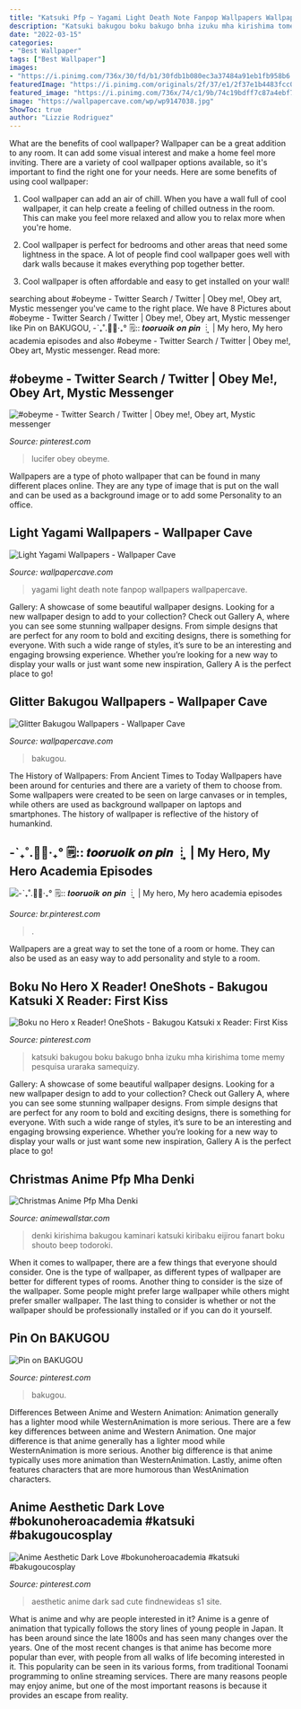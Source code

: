 ```yaml
---
title: "Katsuki Pfp ~ Yagami Light Death Note Fanpop Wallpapers Wallpapercave"
description: "Katsuki bakugou boku bakugo bnha izuku mha kirishima tome memy pesquisa uraraka samequizy"
date: "2022-03-15"
categories:
- "Best Wallpaper"
tags: ["Best Wallpaper"]
images:
- "https://i.pinimg.com/736x/30/fd/b1/30fdb1b080ec3a37484a91eb1fb958b6.jpg"
featuredImage: "https://i.pinimg.com/originals/2f/37/e1/2f37e1b4483fcc08a1f49b6ef527e359.jpg"
featured_image: "https://i.pinimg.com/736x/74/c1/9b/74c19bdff7c87a4ebf713d4c121ec056.jpg"
image: "https://wallpapercave.com/wp/wp9147038.jpg"
ShowToc: true
author: "Lizzie Rodriguez"
---
```



What are the benefits of cool wallpaper?
Wallpaper can be a great addition to any room. It can add some visual interest and make a home feel more inviting. There are a variety of cool wallpaper options available, so it's important to find the right one for your needs. Here are some benefits of using cool wallpaper: 
1. Cool wallpaper can add an air of chill. When you have a wall full of cool wallpaper, it can help create a feeling of chilled outness in the room. This can make you feel more relaxed and allow you to relax more when you're home. 

2. Cool wallpaper is perfect for bedrooms and other areas that need some lightness in the space. A lot of people find cool wallpaper goes well with dark walls because it makes everything pop together better. 

3. Cool wallpaper is often affordable and easy to get installed on your wall!

	

		
searching about #obeyme - Twitter Search / Twitter | Obey me!, Obey art, Mystic messenger you've came to the right place. We have 8 Pictures about #obeyme - Twitter Search / Twitter | Obey me!, Obey art, Mystic messenger like Pin on BAKUGOU, -ˋ₊˚.🥡🍚‧₊° 🗒:: 𝒕𝒐𝒐𝒓𝒖𝒐𝒊𝒌 𝒐𝒏 𝒑𝒊𝒏 ┊͙ | My hero, My hero academia episodes and also #obeyme - Twitter Search / Twitter | Obey me!, Obey art, Mystic messenger. Read more:
		
    
## #obeyme - Twitter Search / Twitter | Obey Me!, Obey Art, Mystic Messenger

<img loading=lazy src="https://i.pinimg.com/736x/8d/e5/5d/8de55d6ba10d488ac6f0436e648035b0.jpg" onerror="this.onerror=null;this.src='https://tse3.mm.bing.net/th?id=OIP.VTWLKSa8GTPTL4F2K6sRYwHaFj&amp;pid=15.1';" alt="#obeyme - Twitter Search / Twitter | Obey me!, Obey art, Mystic messenger">

_Source: pinterest.com_

>lucifer obey obeyme. 

	



Wallpapers are a type of photo wallpaper that can be found in many different places online. They are any type of image that is put on the wall and can be used as a background image or to add some Personality to an office.

    
## Light Yagami Wallpapers - Wallpaper Cave

<img loading=lazy src="http://wallpapercave.com/wp/s3o5x6u.jpg" onerror="this.onerror=null;this.src='https://tse3.mm.bing.net/th?id=OIP.Vfj_FuO1eCZ4BNV1rnt-QwHaFj&amp;pid=15.1';" alt="Light Yagami Wallpapers - Wallpaper Cave">

_Source: wallpapercave.com_

>yagami light death note fanpop wallpapers wallpapercave. 

	

Gallery: A showcase of some beautiful wallpaper designs.
Looking for a new wallpaper design to add to your collection? Check out Gallery A, where you can see some stunning wallpaper designs. From simple designs that are perfect for any room to bold and exciting designs, there is something for everyone. With such a wide range of styles, it’s sure to be an interesting and engaging browsing experience. Whether you’re looking for a new way to display your walls or just want some new inspiration, Gallery A is the perfect place to go!





	
	
    
## Glitter Bakugou Wallpapers - Wallpaper Cave

<img loading=lazy src="https://wallpapercave.com/wp/wp9147038.jpg" onerror="this.onerror=null;this.src='https://tse3.mm.bing.net/th?id=OIP.wQ9bHpyY15gJXAyfnYre4gHaHa&amp;pid=15.1';" alt="Glitter Bakugou Wallpapers - Wallpaper Cave">

_Source: wallpapercave.com_

>bakugou. 

	

The History of Wallpapers: From Ancient Times to Today
Wallpapers have been around for centuries and there are a variety of them to choose from. Some wallpapers were created to be seen on large canvases or in temples, while others are used as background wallpaper on laptops and smartphones. The history of wallpaper is reflective of the history of humankind.

    
## -ˋ₊˚.🥡🍚‧₊° 🗒:: 𝒕𝒐𝒐𝒓𝒖𝒐𝒊𝒌 𝒐𝒏 𝒑𝒊𝒏 ┊͙ | My Hero, My Hero Academia Episodes

<img loading=lazy src="https://i.pinimg.com/736x/30/fd/b1/30fdb1b080ec3a37484a91eb1fb958b6.jpg" onerror="this.onerror=null;this.src='https://tse3.mm.bing.net/th?id=OIP.wOjU-MmKHKSL0SU4cof0HwHaHa&amp;pid=15.1';" alt="-ˋ₊˚.🥡🍚‧₊° 🗒:: 𝒕𝒐𝒐𝒓𝒖𝒐𝒊𝒌 𝒐𝒏 𝒑𝒊𝒏 ┊͙ | My hero, My hero academia episodes">

_Source: br.pinterest.com_

>. 

	

Wallpapers are a great way to set the tone of a room or home. They can also be used as an easy way to add personality and style to a room.

    
## Boku No Hero X Reader! OneShots - Bakugou Katsuki X Reader: First Kiss

<img loading=lazy src="https://i.pinimg.com/736x/61/27/a6/6127a6d5745e0487c31881fe628252de.jpg" onerror="this.onerror=null;this.src='https://tse2.mm.bing.net/th?id=OIP.B1Lzhm8D2VzMm1EDsZ1i9wAAAA&amp;pid=15.1';" alt="Boku no Hero x Reader! OneShots - Bakugou Katsuki x Reader: First Kiss">

_Source: pinterest.com_

>katsuki bakugou boku bakugo bnha izuku mha kirishima tome memy pesquisa uraraka samequizy. 

	

Gallery: A showcase of some beautiful wallpaper designs.
Looking for a new wallpaper design to add to your collection? Check out Gallery A, where you can see some stunning wallpaper designs. From simple designs that are perfect for any room to bold and exciting designs, there is something for everyone. With such a wide range of styles, it’s sure to be an interesting and engaging browsing experience. Whether you’re looking for a new way to display your walls or just want some new inspiration, Gallery A is the perfect place to go!





	
	
    
## Christmas Anime Pfp Mha Denki

<img loading=lazy src="https://i.pinimg.com/originals/2f/37/e1/2f37e1b4483fcc08a1f49b6ef527e359.jpg" onerror="this.onerror=null;this.src='https://tse3.mm.bing.net/th?id=OIP.POjPpnEJ-mnvLaUWpSPgdQHaKh&amp;pid=15.1';" alt="Christmas Anime Pfp Mha Denki">

_Source: animewallstar.com_

>denki kirishima bakugou kaminari katsuki kiribaku eijirou fanart boku shouto beep todoroki. 

	

When it comes to wallpaper, there are a few things that everyone should consider. One is the type of wallpaper, as different types of wallpaper are better for different types of rooms. Another thing to consider is the size of the wallpaper. Some people might prefer large wallpaper while others might prefer smaller wallpaper. The last thing to consider is whether or not the wallpaper should be professionally installed or if you can do it yourself.

    
## Pin On BAKUGOU

<img loading=lazy src="https://i.pinimg.com/736x/d4/04/14/d40414713e337c31897175403d7de2b3.jpg" onerror="this.onerror=null;this.src='https://tse2.mm.bing.net/th?id=OIP.5ePCwgU_H_kXmxFMMlcv-AHaHa&amp;pid=15.1';" alt="Pin on BAKUGOU">

_Source: pinterest.com_

>bakugou. 

	

Differences Between Anime and Western Animation: Animation generally has a lighter mood while WesternAnimation is more serious.
There are a few key differences between anime and Western Animation. One major difference is that anime generally has a lighter mood while WesternAnimation is more serious. Another big difference is that anime typically uses more animation than WesternAnimation. Lastly, anime often features characters that are more humorous than WestAnimation characters.

    
## Anime Aesthetic Dark Love #bokunoheroacademia #katsuki #bakugoucosplay

<img loading=lazy src="https://i.pinimg.com/736x/74/c1/9b/74c19bdff7c87a4ebf713d4c121ec056.jpg" onerror="this.onerror=null;this.src='https://tse4.mm.bing.net/th?id=OIP.o-oIQ9YAWxYCbV3kmFZs9gHaHX&amp;pid=15.1';" alt="Anime Aesthetic Dark Love #bokunoheroacademia #katsuki #bakugoucosplay">

_Source: pinterest.com_

>aesthetic anime dark sad cute findnewideas s1 site. 

	

What is anime and why are people interested in it?
Anime is a genre of animation that typically follows the story lines of young people in Japan. It has been around since the late 1800s and has seen many changes over the years. One of the most recent changes is that anime has become more popular than ever, with people from all walks of life becoming interested in it. This popularity can be seen in its various forms, from traditional Toonami programming to online streaming services. There are many reasons people may enjoy anime, but one of the most important reasons is because it provides an escape from reality.

